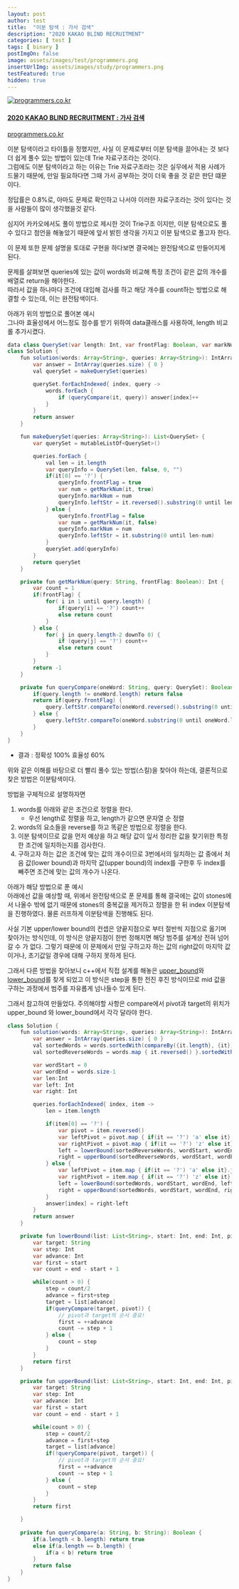 ```yaml
---
layout: post
author: test
title:  "이분 탐색 : 가사 검색"
description: "2020 KAKAO BLIND RECRUITMENT"
categories: [ test ]
tags: [ binary ]
postImgOn: false
image: assets/images/test/programmers.png
insertUrlImg: assets/images/study/programmers.png
testFeatured: true
hidden: true
---
```


<div class="card h-100 my-u-padding"><div class="insertcover"><a target="_blank" class="text-dark" href="https://programmers.co.kr/learn/courses/30/lessons/60060"><div class=""><img class="inserturl" src="{{site.baseurl}}/{{ page.insertUrlImg}}" alt="programmers.co.kr"/></div><div class="insert-img-body"><h4 class="insert-img-title">2020 KAKAO BLIND RECRUITMENT : 가사 검색</h4><p class="insert-img-description">programmers.co.kr</p></div></a></div></div>


이분 탐색이라고 타이틀을 정했지만, 사실 이 문제로부터 이분 탐색을 끌어내는 것 보다 더 쉽게 풀수 있는 방법이 있는데 Trie 자료구조라는 것이다. <br>
그럼에도 이분 탐색이라고 하는 이유는 Trie 자료구조라는 것은 실무에서 적용 사례가 드물기 때문에, 만일 필요하다면 그때 가서 공부하는 것이 더욱 좋을 것 같은 판단 떄문이다.

정답률은 0.8%로, 아마도 문제로 확인하고 나서야 이러한 자료구조라는 것이 있다는 것을 사람들이 많이 생각했을것 같다.

심지어 카카오에서도 풀이 방법으로 제시한 것이 Trie구조 이지만, 이분 탐색으로도 풀수 있다고 첨언을 해놓았기 때문에 앞서 밝힌 생각을 가지고 이분 탐색으로 풀고자 한다.


이 문제 또한 문제 설명을 토대로 구현을 하다보면 결국에는 완전탐색으로 만들어지게 된다.

문제를 살펴보면 queries에 있는 값이 words와 비교해 특정 조건이 같은 값의 개수를 배열로 return을 해야한다.  <Br>
따라서 값을 하나마다 조건에 대입해 검사를 하고 해당 개수를 count하는 방법으로 해결할 수 있는데, 이는 완전탐색이다. <Br>

아래가 위의 방법으로 풀어본 예시 <br>
그나마 효율성에서 어느정도 점수를 받기 위하여 data클래스를 사용하여, length 비교롤 추가시켰다.

```java
data class QuerySet(var length: Int, var frontFlag: Boolean, var markNum: Int, var leftStr: String)
class Solution {
    fun solution(words: Array<String>, queries: Array<String>): IntArray {
        var answer = IntArray(queries.size) { 0 }
        val querySet = makeQuerySet(queries)

        querySet.forEachIndexed{ index, query ->
            words.forEach {
                if (queryCompare(it, query)) answer[index]++
            }
        }
        return answer
    }

    fun makeQuerySet(queries: Array<String>): List<QuerySet> {
        var querySet = mutableListOf<QuerySet>()

        queries.forEach {
            val len = it.length
            var queryInfo = QuerySet(len, false, 0, "")
            if(it[0] == '?') {
                queryInfo.frontFlag = true
                var num = getMarkNum(it, true)
                queryInfo.markNum = num
                queryInfo.leftStr = it.reversed().substring(0 until len-num)
            } else {
                queryInfo.frontFlag = false
                var num = getMarkNum(it, false)
                queryInfo.markNum = num
                queryInfo.leftStr = it.substring(0 until len-num)
            }
            querySet.add(queryInfo)
        }
        return querySet
    }

    private fun getMarkNum(query: String, frontFlag: Boolean): Int {
        var count = 1
        if(frontFlag) {
            for( i in 1 until query.length) {
                if(query[i] == '?') count++
                else return count
            }
        } else {
            for( j in query.length-2 downTo 0) {
                if (query[j] == '?') count++
                else return count
            }
        }
        return -1
    }

    private fun queryCompare(oneWord: String, query: QuerySet): Boolean {
        if(query.length != oneWord.length) return false
        return if(query.frontFlag) {
            query.leftStr.compareTo(oneWord.reversed().substring(0 until oneWord.length-query.markNum)) == 0
        } else {
            query.leftStr.compareTo(oneWord.substring(0 until oneWord.length-query.markNum)) == 0
        }
    }
}
```

- 결과 : 정확성 100% 효율성 60%

위와 같은 이해를 바탕으로 더 빨리 풀수 있는 방법(스킬)을 찾아야 하는데, 결론적으로 찾은 방법은 이분탐색이다.

방법을 구체적으로 설명하자면
1. words를 아래와 같은 조건으로 정렬을 한다.
    - 우선 length로 정렬을 하고, length가 같으면 문자열 순 정렬
2. words의 요소들을 reverse를 하고 똑같은 방법으로 정렬을 한다.
3. 이분 탐색이므로 값을 먼저 예상을 하고 해당 값이 잎서 정리한 값을 찾기위한 특정한 조건에 일치하는지를 검사한다.
4. 구하고자 하는 값은 조건에 맞는 값의 개수이므로 3번에서의 일치하는 값 중에서 처음 값(lower bound)과 마지막 값(upper bound)의 index를 구한후 두 index를 빼주면 조건에 맞는 값의 개수가 나온다.

아래가 해당 방법으로 푼 예시 <br>
아래에선 값을 예상할 때, 위에서 완전탐색으로 푼 문제를 통해 결국에는 값이 stones에서 나올수 밖에 없기 때문에 stones의 중복값을 제거하고 정렬을 한 뒤
index 이분탐색을 진행하였다. 물론 러프하게 이분탐색을 진행해도 된다.

사실 기본 upper/lower bound의 컨셉은 양끝지점으로 부터 절반씩 지점으로 옮기며 찾아가는 방식인데, 이 방식은 양끝지점이 한번 정해지면 해당 범주를 설계상 전혀 넘어갈 수 가 없다. 그렇기 때문에 이 문제에서 만일 구하고자 하는 값의 right값이 마지막 값이거나, 초기값일 경우에 대해 구하지 못하게 된다.

그래서 다른 방법을 찾아보니 c++에서 직접 설계를 해놓은 [upper_bound](http://www.cplusplus.com/reference/algorithm/upper_bound/)와 [lower_bound](http://www.cplusplus.com/reference/algorithm/lower_bound/)를 찾게 되었고 이 방식은 step을 통한 전진 후진 방식이므로 mid 값을 구하는 과정에서 범주를 자유롭게 넘나들수 있게 된다. 

그래서 참고하여 만들었다.
주의해야할 사항은 compare에서 pivot과 target의 위치가 upper_bound 와 lower_bound에서 각각 달라야 한다.

```java
class Solution {
    fun solution(words: Array<String>, queries: Array<String>): IntArray {
        var answer = IntArray(queries.size) { 0 }
        val sortedWords = words.sortedWith(compareBy({it.length}, {it}))
        val sortedReverseWords = words.map { it.reversed() }.sortedWith(compareBy({it.length}, {it}))

        var wordStart = 0
        var wordEnd = words.size-1
        var len:Int
        var left: Int
        var right: Int

        queries.forEachIndexed{ index, item ->
            len = item.length

            if(item[0] == '?') {
                var pivot = item.reversed()
                var leftPivot = pivot.map { if(it == '?') 'a' else it}.joinToString(separator = "")
                var rightPivot = pivot.map { if(it == '?') 'z' else it}.joinToString(separator = "")
                left = lowerBound(sortedReverseWords, wordStart, wordEnd, leftPivot)
                right = upperBound(sortedReverseWords, wordStart, wordEnd, rightPivot)
            } else {
                var leftPivot = item.map { if(it == '?') 'a' else it}.joinToString(separator = "")
                var rightPivot = item.map { if(it == '?') 'z' else it}.joinToString(separator = "")
                left = lowerBound(sortedWords, wordStart, wordEnd, leftPivot)
                right = upperBound(sortedWords, wordStart, wordEnd, rightPivot)
            }
            answer[index] = right-left
        }
        return answer
    }

    private fun lowerBound(list: List<String>, start: Int, end: Int, pivot: String): Int {
        var target: String
        var step: Int
        var advance: Int
        var first = start
        var count = end - start + 1

        while(count > 0) {
            step = count/2
            advance = first+step
            target = list[advance]
            if(queryCompare(target, pivot)) {
                // pivot과 target의 순서 중요!
                first = ++advance
                count -= step + 1
            } else {
                count = step
            }
        }
        return first
    }

    private fun upperBound(list: List<String>, start: Int, end: Int, pivot: String): Int {
        var target: String
        var step: Int
        var advance: Int
        var first = start
        var count = end - start + 1

        while(count > 0) {
            step = count/2
            advance = first+step
            target = list[advance]
            if(!queryCompare(pivot, target)) { 
                // pivot과 target의 순서 중요!
                first = ++advance
                count -= step + 1
            } else {
                count = step
            }
        }
        return first

    }
    
    private fun queryCompare(a: String, b: String): Boolean {
        if(a.length < b.length) return true
        else if(a.length == b.length) {
            if(a < b) return true
        }
        return false
    }
}
```